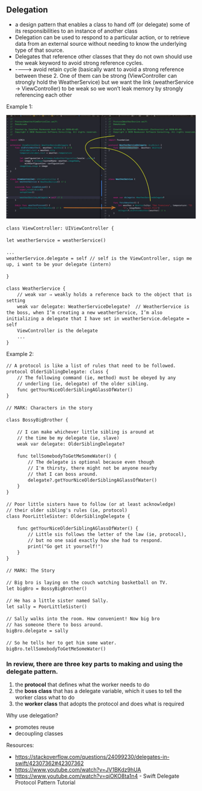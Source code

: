 ## Delegation 

-  a design pattern that enables a class to hand off (or delegate) some of its responsibilities to an instance of another class
-  Delegation can be used to respond to a particular action, or to retrieve data from an external source without needing to know the underlying type of that source.
-  Delegates that reference other classes that they do not own should use the weak keyword to avoid strong reference cycles. 
- ----> avoid retain cycle (basically want to avoid a strong reference between these 2. One of them can be strong (ViewController can strongly hold the WeatherService) but we want the link (weatherService → ViewController) to be weak so we won’t leak memory by strongly referencing each other

Example 1:

<img src="https://github.com/cs4372/ios-study-guide/blob/master/swift/Delegation/delegation.png"/>

```
class ViewController: UIViewController {

let weatherService = weatherService()

...
weatherService.delegate = self // self is the ViewController, sign me up, i want to be your delegate (intern)

}

class WeatherService { 
    // weak var ⇒ weakly holds a reference back to the object that is setting 
    weak var delegate: WeatherServiceDelegate?  // WeatherService is the boss, when I’m creating a new weatherService, I’m also initializing a delegate that I have set in weatherService.delegate = self
    ViewController is the delegate 
    ...
}
```

Example 2:

```
// A protocol is like a list of rules that need to be followed.
protocol OlderSiblingDelegate: class {
    // The following command (ie, method) must be obeyed by any 
    // underling (ie, delegate) of the older sibling.
    func getYourNiceOlderSiblingAGlassOfWater()
}

// MARK: Characters in the story

class BossyBigBrother {
    
    // I can make whichever little sibling is around at 
    // the time be my delegate (ie, slave)
    weak var delegate: OlderSiblingDelegate?
    
    func tellSomebodyToGetMeSomeWater() {
        // The delegate is optional because even though 
        // I'm thirsty, there might not be anyone nearby 
        // that I can boss around.
        delegate?.getYourNiceOlderSiblingAGlassOfWater()
    }
}

// Poor little sisters have to follow (or at least acknowledge) 
// their older sibling's rules (ie, protocol)
class PoorLittleSister: OlderSiblingDelegate {

    func getYourNiceOlderSiblingAGlassOfWater() {
        // Little sis follows the letter of the law (ie, protocol),
        // but no one said exactly how she had to respond.
        print("Go get it yourself!")
    }
}

// MARK: The Story

// Big bro is laying on the couch watching basketball on TV.
let bigBro = BossyBigBrother()

// He has a little sister named Sally.
let sally = PoorLittleSister()

// Sally walks into the room. How convenient! Now big bro 
// has someone there to boss around.
bigBro.delegate = sally

// So he tells her to get him some water.
bigBro.tellSomebodyToGetMeSomeWater()
```

### In review, there are three key parts to making and using the delegate pattern.

1. the **protocol** that defines what the worker needs to do
2. the **boss class** that has a delegate variable, which it uses to tell the worker class what to do
3. the **worker class** that adopts the protocol and does what is required

Why use delegation? 
- promotes reuse 
- decoupling classes

Resources:
- https://stackoverflow.com/questions/24099230/delegates-in-swift/42307362#42307362
- https://www.youtube.com/watch?v=JV1BKdz9hUA 
- https://www.youtube.com/watch?v=qiOKO8ta1n4  - Swift Delegate Protocol Pattern Tutorial